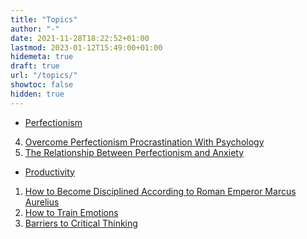 ```yaml
---
title: "Topics"
author: "-"
date: 2021-11-28T18:22:52+01:00
lastmod: 2023-01-12T15:49:00+01:00
hidemeta: true
draft: true
url: "/topics/"
showtoc: false
hidden: true
---
```


* [Perfectionism](/perfectionism/)
<!--1. [Root Cause of Perfectionism](/root-cause-of-perfectionism/)
2. ['Advantages' and 'Disadvantages' of Perfectionism](/advantage-and-disadvantages-of-perfectionism/)
3. [Perfectionism vs Healthy Striving- According to Brené Brown](/perfectionism-vs-healthy-striving-according-to-brene-brown/)-->
4. [Overcome Perfectionism Procrastination With Psychology](/overcome-perfectionism-procrastination-with-psychology/)
5. [The Relationship Between Perfectionism and Anxiety](/the-relationship-between-perfectionism-and-anxiety/)
<!--6. [How to Become Efficient as a Perfectionist](how-to-become-efficient-as-a-perfectionist)


* [Bullying](/bullying/)
1. [How to Overcome Bullying Trauma](/how-to-overcome-bullying-trauma/)
2. [Best Anti-Bullying Movies](/best-anti-bullying-movies/)
3. [How to Deal with Bullying at Work](/how-to-deal-with-bullying-at-work/)
4. [How to React to Bullies at School](/how-to-react-to-bullies-at-school/)
5. [How to Protect From School Bullying & Bully-Proof Your Child](/how-to-protect-from-school-bullying-and-bully-proof-your-child/)
6. [How to Stop Cyberbullying](/how-to-stop-cyberbullying/)
7. [Why do people Bully](/why-do-people-bully/)-->
   

* [Productivity](/productivity/)
1. [How to Become Disciplined According to Roman Emperor Marcus Aurelius](/how-to-become-disciplined-according-to-roman-emperor-marcus-aurelius/)
2. [How to Train Emotions](/how-to-train-emotions/)
3. [Barriers to Critical Thinking](/barriers-to-critical-thinking/)
